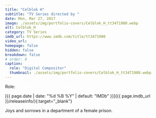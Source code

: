 ```yaml
---
title: "Celblok H"
subtitle: "TV Series directed by "
date: Mon, Mar 27, 2017
image: ./assets/img/portfolio-covers/Celblok_H_tt3471980.webp
alt: Celblok_H
category: TV Series
imdb_url: https://www.imdb.com/title/tt3471980
video_url: 
homepage: false
hidden: false
breakdown: false
# order: 0
caption:
  role: "Digital Compositor"
  thumbnail: ./assets/img/portfolio-covers/Celblok_H_tt3471980.webp
---
```

Role: <span style="color:white">{{ page.caption.role | default: "N/A" }}</span>

[{{ page.date | date: "%d %B %Y" | default: "IMDb" }}]({{ page.imdb_url }}/releaseinfo/){:target="_blank"}

Joys and sorrows in a department of a female prison.
